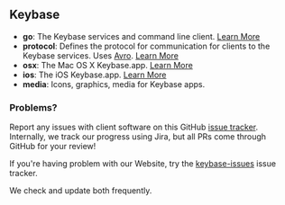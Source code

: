 ## Keybase

* **go**: The Keybase services and command line client. [Learn More](go/README.md)
* **protocol**: Defines the protocol for communication for clients to the Keybase services. Uses [Avro](http://avro.apache.org/docs/1.7.7/). [Learn More](protocol/README.md)
* **osx**: The Mac OS X Keybase.app. [Learn More](osx/README.md)
* **ios**: The iOS Keybase.app. [Learn More](ios/README.md)
* **media**: Icons, graphics, media for Keybase apps.

### Problems?

Report any issues with client software on this GitHub [issue tracker](https://github.com/keybase/client/issues).
Internally, we track our progress using Jira, but all PRs come through GitHub for your review!

If you're having problem with our Website, try the
[keybase-issues](https://github.com/keybase/keybase-issues) issue tracker.

We check and update both frequently.

